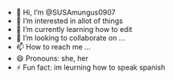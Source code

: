 - 👋 Hi, I’m @SUSAmungus0907
- 👀 I’m interested in allot of things
- 🌱 I’m currently learning how to edit
- 💞️ I’m looking to collaborate on ...
- 📫 How to reach me ...
- 😄 Pronouns: she, her
- ⚡ Fun fact: im leurning how to speak spanish

<!---
SUSAmungus0907/SUSAmungus0907 is a ✨ special ✨ repository because its `README.md` (this file) appears on your GitHub profile.
You can click the Preview link to take a look at your changes.
--->
